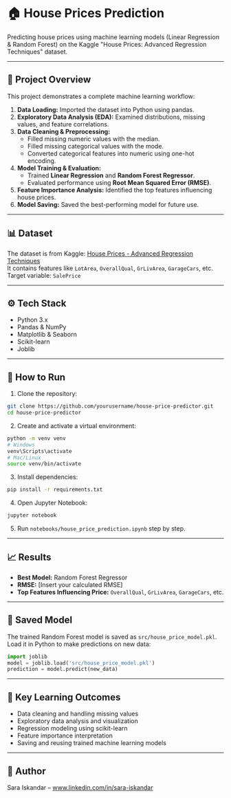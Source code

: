# 🏠 House Prices Prediction

Predicting house prices using machine learning models (Linear Regression & Random Forest) on the Kaggle "House Prices: Advanced Regression Techniques" dataset.

---

## 📖 Project Overview

This project demonstrates a complete machine learning workflow:

1. **Data Loading:** Imported the dataset into Python using pandas.  
2. **Exploratory Data Analysis (EDA):** Examined distributions, missing values, and feature correlations.  
3. **Data Cleaning & Preprocessing:**  
   - Filled missing numeric values with the median.  
   - Filled missing categorical values with the mode.  
   - Converted categorical features into numeric using one-hot encoding.  
4. **Model Training & Evaluation:**  
   - Trained **Linear Regression** and **Random Forest Regressor**.  
   - Evaluated performance using **Root Mean Squared Error (RMSE)**.  
5. **Feature Importance Analysis:** Identified the top features influencing house prices.  
6. **Model Saving:** Saved the best-performing model for future use.

---

## 📊 Dataset

The dataset is from Kaggle: [House Prices - Advanced Regression Techniques](https://www.kaggle.com/c/house-prices-advanced-regression-techniques)  
It contains features like `LotArea`, `OverallQual`, `GrLivArea`, `GarageCars`, etc.  
Target variable: `SalePrice`

---

## ⚙️ Tech Stack

- Python 3.x  
- Pandas & NumPy  
- Matplotlib & Seaborn  
- Scikit-learn  
- Joblib

---

## 🚀 How to Run

1. Clone the repository:
```bash
git clone https://github.com/yourusername/house-price-predictor.git
cd house-price-predictor
```

2. Create and activate a virtual environment:
```bash
python -m venv venv
# Windows
venv\Scripts\activate
# Mac/Linux
source venv/bin/activate
```

3. Install dependencies:
```bash
pip install -r requirements.txt
```

4. Open Jupyter Notebook:
```bash
jupyter notebook
```

5. Run `notebooks/house_price_prediction.ipynb` step by step.

---

## 📈 Results

- **Best Model:** Random Forest Regressor  
- **RMSE:** [Insert your calculated RMSE]  
- **Top Features Influencing Price:** `OverallQual`, `GrLivArea`, `GarageCars`, etc.

---

## 💾 Saved Model

The trained Random Forest model is saved as `src/house_price_model.pkl`.  
Load it in Python to make predictions on new data:
```python
import joblib
model = joblib.load('src/house_price_model.pkl')
prediction = model.predict(new_data)
```

---

## 📌 Key Learning Outcomes

- Data cleaning and handling missing values  
- Exploratory data analysis and visualization  
- Regression modeling using scikit-learn  
- Feature importance interpretation  
- Saving and reusing trained machine learning models

---

## 🔗 Author

Sara Iskandar – www.linkedin.com/in/sara-iskandar